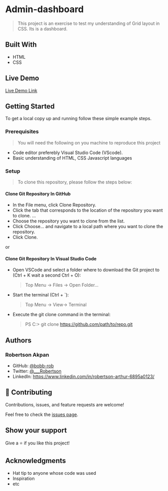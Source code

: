 # Admin-dashboard

> This project is an exercise to test my understanding of Grid layout in CSS. Its is a dashboard. 

## Built With

- HTML
- CSS

## Live Demo

[Live Demo Link]( https://bobb-rob.github.io/Admin-dashboard/)

## Getting Started

To get a local copy up and running follow these simple example steps.

### Prerequisites

> You will need the following on you machine to reproduce this project

- Code editor preferebly Visual Studio Code (VScode).
- Basic understanding of HTML, CSS Javascript languages

### Setup

> To clone this repository, please follow the steps below:

#### **Clone Git Repository In GitHub**

- In the File menu, click Clone Repository.
- Click the tab that corresponds to the location of the repository you want to clone. ...
- Choose the repository you want to clone from the list.
- Click Choose... and navigate to a local path where you want to clone the repository.
- Click Clone.

or

#### **Clone Git Repository In Visual Studio Code**

- Open VSCode and select a folder where to download the Git project to (Ctrl + K wait a second Ctrl + O):

  > Top Menu -> Files -> Open Folder...

- Start the terminal (Ctrl + `):

  > Top Menu -> View-> Terminal

- Execute the git clone command in the terminal:
  > PS C:\> git clone https://github.com/path/to/repo.git


## Authors

### Robertson Akpan

- GitHub: [@bobb-rob](https://github.com/bobb-Rob)
- Twitter: [@\_\_\_Robertson](https://twitter.com/___Robertson)
- LinkedIn: https://www.linkedin.com/in/robertson-arthur-6895a0123/

## 🤝 Contributing

Contributions, issues, and feature requests are welcome!

Feel free to check the [issues page](../../issues/).

## Show your support

Give a ⭐️ if you like this project!

## Acknowledgments

- Hat tip to anyone whose code was used
- Inspiration
- etc

